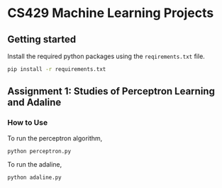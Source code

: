 # CS429 Machine Learning Projects

## Getting started

Install the required python packages using the `reqirements.txt` file.

```bash
pip install -r requirements.txt
```

## Assignment 1: Studies of Perceptron Learning and Adaline

### How to Use

To run the perceptron algorithm,

```bash
python perceptron.py
```

To run the adaline,

```bash
python adaline.py
```
